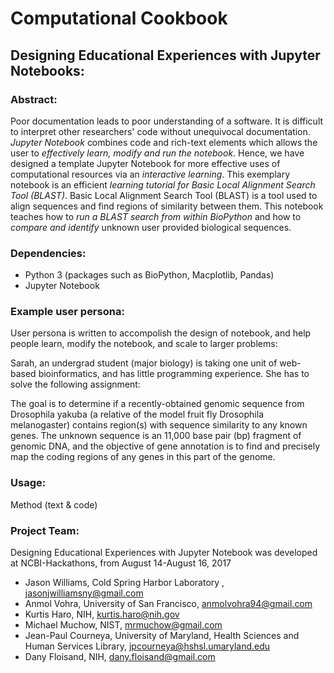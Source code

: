 # Computational Cookbook

## Designing Educational Experiences with Jupyter Notebooks:

### Abstract:
Poor documentation leads to poor understanding of a software. It is difficult to interpret other researchers' code without unequivocal documentation. *Jupyter Notebook* combines code and rich-text elements which allows the user to *effectively learn, modify and run the notebook*. Hence, we have designed a template Jupyter Notebook for more effective uses of computational resources via an *interactive learning*. This exemplary notebook is an efficient *learning tutorial for Basic Local Alignment Search Tool (BLAST)*. Basic Local Alignment Search Tool (BLAST) is a tool used to align sequences and find regions of similarity between them. This notebook teaches how to *run a BLAST search from within BioPython* and how to *compare and identify* unknown user provided biological sequences.

### Dependencies:
* Python 3 (packages such as BioPython, Macplotlib, Pandas)
* Jupyter Notebook

### Example user persona:
User persona is written to accompolish the design of notebook, and help people learn, modify the notebook, and scale to larger problems:

Sarah, an undergrad student (major biology) is taking one unit of web-based bioinformatics, and has little programming experience. She has to solve the following assignment:

The goal is to determine if a recently-obtained genomic sequence from Drosophila yakuba (a
relative of the model fruit fly Drosophila melanogaster) contains region(s) with sequence
similarity to any known genes. The unknown sequence is an 11,000 base pair (bp) fragment of
genomic DNA, and the objective of gene annotation is to find and precisely map the coding
regions of any genes in this part of the genome.

### Usage:
Method (text & code)

### Project Team:

Designing Educational Experiences with Jupyter Notebook was developed at NCBI-Hackathons, from August 14-August 16, 2017

* Jason Williams, Cold Spring Harbor Laboratory , jasonjwilliamsny@gmail.com
* Anmol Vohra, University of San Francisco, anmolvohra94@gmail.com
* Kurtis Haro, NIH, kurtis.haro@nih.gov
* Michael Muchow, NIST, mrmuchow@gmail.com
* Jean-Paul Courneya, University of Maryland, Health Sciences and Human Services Library, jpcourneya@hshsl.umaryland.edu
* Dany Floisand, NIH, dany.floisand@gmail.com





